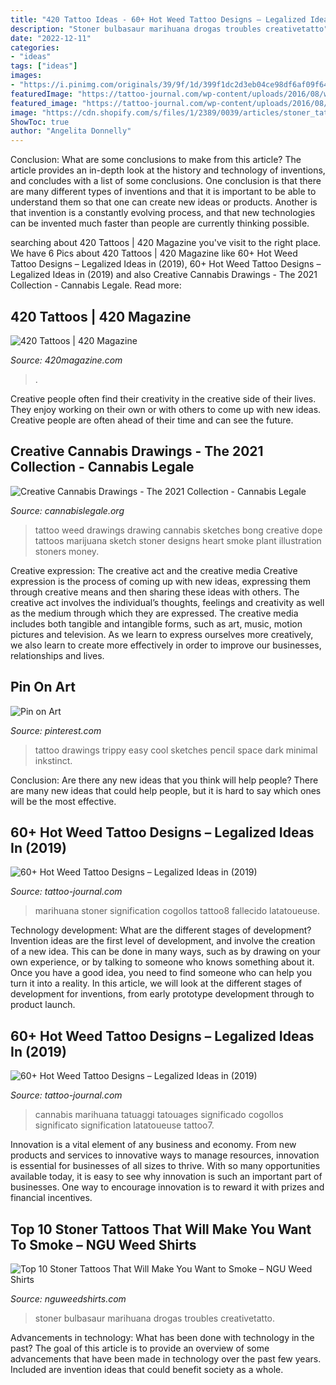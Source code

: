 ```yaml
---
title: "420 Tattoo Ideas - 60+ Hot Weed Tattoo Designs – Legalized Ideas In (2019)"
description: "Stoner bulbasaur marihuana drogas troubles creativetatto"
date: "2022-12-11"
categories:
- "ideas"
tags: ["ideas"]
images:
- "https://i.pinimg.com/originals/39/9f/1d/399f1dc2d3eb04ce98df6af09f64fe71.jpg"
featuredImage: "https://tattoo-journal.com/wp-content/uploads/2016/08/weed-tattoo7-650x650.jpg"
featured_image: "https://tattoo-journal.com/wp-content/uploads/2016/08/weed-tattoo7-650x650.jpg"
image: "https://cdn.shopify.com/s/files/1/2389/0039/articles/stoner_tattoos_1024x1024.jpg?v=1563402441"
ShowToc: true
author: "Angelita Donnelly"
---
```



Conclusion: What are some conclusions to make from this article?
The article provides an in-depth look at the history and technology of inventions, and concludes with a list of some conclusions. One conclusion is that there are many different types of inventions and that it is important to be able to understand them so that one can create new ideas or products. Another is that invention is a constantly evolving process, and that new technologies can be invented much faster than people are currently thinking possible.

	

		
searching about 420 Tattoos | 420 Magazine you've visit to the right place. We have 6 Pics about 420 Tattoos | 420 Magazine like 60+ Hot Weed Tattoo Designs – Legalized Ideas in (2019), 60+ Hot Weed Tattoo Designs – Legalized Ideas in (2019) and also Creative Cannabis Drawings - The 2021 Collection - Cannabis Legale. Read more:
		
    
## 420 Tattoos | 420 Magazine

<img loading=lazy src="https://www.420magazine.com/community/gallery/420-tattoos.459242/full?d=1373829801" onerror="this.onerror=null;this.src='https://tse4.mm.bing.net/th?id=OIP.whGTGdQS88ojSvDSZm-Y4AHaFj&amp;pid=15.1';" alt="420 Tattoos | 420 Magazine">

_Source: 420magazine.com_

>. 

	

Creative people often find their creativity in the creative side of their lives. They enjoy working on their own or with others to come up with new ideas. Creative people are often ahead of their time and can see the future.

    
## Creative Cannabis Drawings - The 2021 Collection - Cannabis Legale

<img loading=lazy src="https://cannabislegale.org/wp-content/uploads/2019/05/weed-drawing-1.jpg" onerror="this.onerror=null;this.src='https://tse1.mm.bing.net/th?id=OIP.Wzj9h2tj31AuswrptpsEVgHaHa&amp;pid=15.1';" alt="Creative Cannabis Drawings - The 2021 Collection - Cannabis Legale">

_Source: cannabislegale.org_

>tattoo weed drawings drawing cannabis sketches bong creative dope tattoos marijuana sketch stoner designs heart smoke plant illustration stoners money. 

	

Creative expression: The creative act and the creative media
Creative expression is the process of coming up with new ideas, expressing them through creative means and then sharing these ideas with others. The creative act involves the individual’s thoughts, feelings and creativity as well as the medium through which they are expressed. The creative media includes both tangible and intangible forms, such as art, music, motion pictures and television. As we learn to express ourselves more creatively, we also learn to create more effectively in order to improve our businesses, relationships and lives.

    
## Pin On Art

<img loading=lazy src="https://i.pinimg.com/originals/39/9f/1d/399f1dc2d3eb04ce98df6af09f64fe71.jpg" onerror="this.onerror=null;this.src='https://tse3.mm.bing.net/th?id=OIP.BWmgAoy24QpenwffQJjPeAHaHa&amp;pid=15.1';" alt="Pin on Art">

_Source: pinterest.com_

>tattoo drawings trippy easy cool sketches pencil space dark minimal inkstinct. 

	

Conclusion: Are there any new ideas that you think will help people?
There are many new ideas that could help people, but it is hard to say which ones will be the most effective.

    
## 60+ Hot Weed Tattoo Designs – Legalized Ideas In (2019)

<img loading=lazy src="https://tattoo-journal.com/wp-content/uploads/2016/08/weed-tattoo8-650x650.jpg" onerror="this.onerror=null;this.src='https://tse2.mm.bing.net/th?id=OIP.w7UK8RW8iqvPGBrQvvkA8gHaHa&amp;pid=15.1';" alt="60+ Hot Weed Tattoo Designs – Legalized Ideas in (2019)">

_Source: tattoo-journal.com_

>marihuana stoner signification cogollos tattoo8 fallecido latatoueuse. 

	

Technology development: What are the different stages of development?
Invention ideas are the first level of development, and involve the creation of a new idea. This can be done in many ways, such as by drawing on your own experience, or by talking to someone who knows something about it. Once you have a good idea, you need to find someone who can help you turn it into a reality. In this article, we will look at the different stages of development for inventions, from early prototype development through to product launch.

    
## 60+ Hot Weed Tattoo Designs – Legalized Ideas In (2019)

<img loading=lazy src="https://tattoo-journal.com/wp-content/uploads/2016/08/weed-tattoo7-650x650.jpg" onerror="this.onerror=null;this.src='https://tse2.mm.bing.net/th?id=OIP.MqrAu86kILN6ZUE1cGNkLwHaHa&amp;pid=15.1';" alt="60+ Hot Weed Tattoo Designs – Legalized Ideas in (2019)">

_Source: tattoo-journal.com_

>cannabis marihuana tatuaggi tatouages significado cogollos significato signification latatoueuse tattoo7. 

	

Innovation is a vital element of any business and economy. From new products and services to innovative ways to manage resources, innovation is essential for businesses of all sizes to thrive. With so many opportunities available today, it is easy to see why innovation is such an important part of businesses. One way to encourage innovation is to reward it with prizes and financial incentives.

    
## Top 10 Stoner Tattoos That Will Make You Want To Smoke – NGU Weed Shirts

<img loading=lazy src="https://cdn.shopify.com/s/files/1/2389/0039/articles/stoner_tattoos_1024x1024.jpg?v=1563402441" onerror="this.onerror=null;this.src='https://tse4.mm.bing.net/th?id=OIP.1UPdVIz5msGUNjGhdcMXpgHaHO&amp;pid=15.1';" alt="Top 10 Stoner Tattoos That Will Make You Want to Smoke – NGU Weed Shirts">

_Source: nguweedshirts.com_

>stoner bulbasaur marihuana drogas troubles creativetatto. 

	

Advancements in technology: What has been done with technology in the past?
The goal of this article is to provide an overview of some advancements that have been made in technology over the past few years. Included are invention ideas that could benefit society as a whole.

